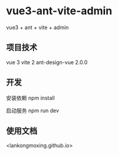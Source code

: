 # vue3-ant-vite-admin

vue3 + ant + vite + admin

## 项目技术

vue 3
vite 2
ant-design-vue 2.0.0

## 开发

安装依赖
npm install

启动服务
npm run dev

## 使用文档

<lankongmoxing.github.io>
